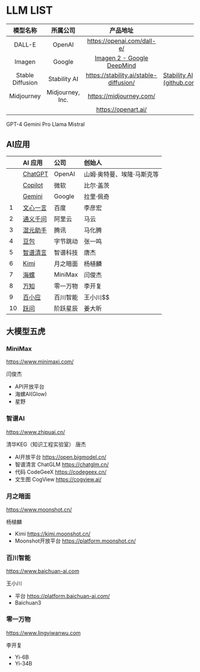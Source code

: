 # LLM LIST

|模型名称|所属公司|产品地址||
| :--------------: | :--------------: | :----------------------------------------------------------: | ------------------------------------------------------------ |
|DALL-E|OpenAI|<https://openai.com/dall-e/>||
|Imagen|Google| [Imagen 2 - Google DeepMind](https://deepmind.google/technologies/imagen-2/) ||
| Stable Diffusion |Stability AI|<https://stability.ai/stable-diffusion/>| [Stability AI (github.com)](https://github.com/Stability-AI) |
| Midjourney | Midjourney, Inc. | <https://midjourney.com/>||
|||<https://openart.ai/> ||

GPT-4
Gemini Pro
Llama
Mistral



## AI应用

|      | AI 应用                                            | 公司     | 创始人                     |
| :--- | :------------------------------------------------- | :------- | :------------------------- |
|      | [ChatGPT](https://chatgpt.com/?model=gpt-4o)       | OpenAI   | 山姆·奥特曼、埃隆·马斯克等 |
|      | [Copilot](https://copilot.microsoft.com/)          | 微软     | 比尔·盖茨                  |
|      | [Gemini](https://gemini.google.com/)               | Google   | 拉里·佩奇                  |
| 1    | [文心一言](https://yiyan.baidu.com/)               | 百度     | 李彦宏                     |
| 2    | [通义千问](https://tongyi.aliyun.com/qianwen)      | 阿里云   | 马云                       |
| 3    | [混元助手](https://hunyuan.tencent.com/bot/chat)   | 腾讯     | 马化腾                     |
| 4    | [豆包](https://www.doubao.com/chat/)               | 字节跳动 | 张一鸣                     |
| 5    | [智谱清言](https://chatglm.cn/main/alltoolsdetail) | 智谱科技 | 唐杰                       |
| 6    | [Kimi](https://kimi.moonshot.cn/)                  | 月之暗面 | 杨植麟                     |
| 7    | [海螺](https://hailuoai.com)                       | MiniMax  | 闫俊杰                     |
| 8    | [万知](https://www.wanzhi.com/)                    | 零一万物 | 李开复                     |
| 9    | [百小应](https://ying.baichuan-ai.com/chat)        | 百川智能 | 王小川$$                   |
| 10   | [跃问](https://yuewen.cn/chats)                    | 阶跃星辰 | 姜大昕                     |

## 大模型五虎

### MiniMax

<https://www.minimaxi.com/>

闫俊杰

- API开放平台
- 海螺AI(Glow)
- 星野

### 智谱AI

<https://www.zhipuai.cn/>

清华KEG（知识工程实验室） 唐杰

- AI开放平台 <https://open.bigmodel.cn/>
- 智谱清言 ChatGLM <https://chatglm.cn/>
- 代码 CodeGeeX <https://codegeex.cn/>
- 文生图 CogView <https://cogview.ai/>

### 月之暗面

<https://www.moonshot.cn/>

杨植麟

- Kimi <https://kimi.moonshot.cn/>
- Moonshot开放平台 <https://platform.moonshot.cn/>

### 百川智能

<https://www.baichuan-ai.com>

王小川

- 平台 <https://platform.baichuan-ai.com/>
- Baichuan3

### 零一万物

<https://www.lingyiwanwu.com>

李开复

- Yi-6B
- Yi-34B
